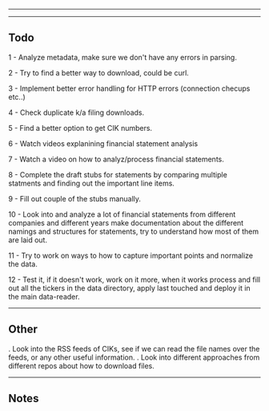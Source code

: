 ----
----
Todo
----
1 - Analyze metadata, make sure we don't have any errors in parsing.

2 - Try to find a better way to download, could be curl.

3 - Implement better error handling for HTTP errors (connection checups etc..)

4 - Check duplicate k/a filing downloads.

5 - Find a better option to get CIK numbers.

6 - Watch videos explanining financial statement analysis

7 - Watch a video on how to analyz/process financial statements.

8 - Complete the draft stubs for statements by comparing multiple statments and finding out the important line items.

9 - Fill out couple of the stubs manually.

10 - Look into and analyze a lot of financial statements from different companies and different years make documentation about the different namings and structures for statements, try to understand how most of them are laid out.

11 - Try to work on ways to how to capture important points and normalize the data.

12 - Test it, if it doesn't work, work on it more, when it works process and fill out all the tickers in the data directory, apply last touched and deploy it in the main data-reader.

-----
Other
-----
. Look into the RSS feeds of CIKs, see if we can read the file names over the feeds, or any other useful information.
. Look into different approaches from different repos about how to download files. 

-----
Notes
-----




